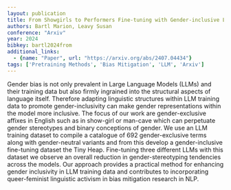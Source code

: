 ```yaml
---
layout: publication
title: From Showgirls to Performers Fine-tuning with Gender-inclusive Language for Bias Reduction in LLMs
authors: Bartl Marion, Leavy Susan
conference: "Arxiv"
year: 2024
bibkey: bartl2024from
additional_links:
  - {name: "Paper", url: "https://arxiv.org/abs/2407.04434"}
tags: ['Pretraining Methods', 'Bias Mitigation', 'LLM', 'Arxiv']
---
```

Gender bias is not only prevalent in Large Language Models (LLMs) and their training data but also firmly ingrained into the structural aspects of language itself. Therefore adapting linguistic structures within LLM training data to promote gender-inclusivity can make gender representations within the model more inclusive. The focus of our work are gender-exclusive affixes in English such as in show-girl or man-cave which can perpetuate gender stereotypes and binary conceptions of gender. We use an LLM training dataset to compile a catalogue of 692 gender-exclusive terms along with gender-neutral variants and from this develop a gender-inclusive fine-tuning dataset the Tiny Heap. Fine-tuning three different LLMs with this dataset we observe an overall reduction in gender-stereotyping tendencies across the models. Our approach provides a practical method for enhancing gender inclusivity in LLM training data and contributes to incorporating queer-feminist linguistic activism in bias mitigation research in NLP.
